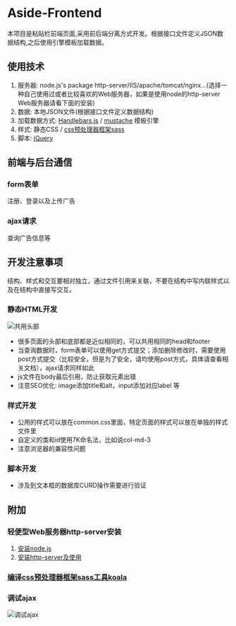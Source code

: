 # Aside-Frontend

本项目是粘贴栏前端页面,采用前后端分离方式开发。根据接口文件定义JSON数据结构,之后使用引擎模板加载数据。

## 使用技术

1. 服务器:  node.js's package http-server/IIS/apache/tomcat/nginx...(选择一种自己使用过或者比较喜欢的Web服务器，如果是使用node的http-server Web服务器请看下面的安装)
2. 数据:  本地JSON文件(根据接口文件定义数据结构)
3. 加载数据方式:  [Handlebars.js](http://handlebarsjs.com/) / [mustache](https://github.com/janl/mustache.js) 模板引擎
4. 样式:  静态CSS / [css预处理器框架sass](http://www.w3cplus.com/sassguide/)
5. 脚本:  [jQuery](http://www.jquery123.com/)

## 前端与后台通信

### form表单

注册、登录以及上传广告

### ajax请求

查询广告信息等

## 开发注意事项

结构、样式和交互要相对独立，通过文件引用来关联，不要在结构中写内联样式以及在结构中直接写交互。

### 静态HTML开发

![共用头部](http://7fvgk8.com1.z0.glb.clouddn.com/common.jpg)
- 很多页面的头部和底部都是近似相同的，可以共用相同的head和footer
- 当查询数据时，form表单可以使用get方式提交；添加删除修改时，需要使用post方式提交（比较安全，但是为了安全，请均使用post方式，具体请查看相关文档），ajax请求同样如此
- js文件在body最后引用，防止获取元素出错
- 注意SEO优化: image添加title和alt，input添加对应label 等

### 样式开发

- 公用的样式可以放在common.css里面，特定页面的样式可以放在单独的样式文件里
- 自定义的类和id使用7K命名法，比如说col-md-3
- 注意浏览器的兼容性问题

### 脚本开发

- 涉及到文本框的数据库CURD操作需要进行验证

## 附加

### 轻便型Web服务器http-server安装

1. [安装node.js](https://nodejs.org/en/download/)
2. [安装http-server及使用](https://www.npmjs.com/package/http-server)

### [编译css预处理器框架sass工具koala](http://koala-app.com/index-zh.html)

### 调试ajax

![调试ajax](http://7fvgk8.com1.z0.glb.clouddn.com/ajax.png)


